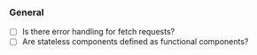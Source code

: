 ### General

- [ ] Is there error handling for fetch requests?
- [ ] Are stateless components defined as functional components?
